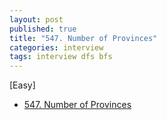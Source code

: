 ```yaml
---
layout: post
published: true
title: "547. Number of Provinces"
categories: interview
tags: interview dfs bfs
---
```


[Easy]

- [547. Number of Provinces](https://leetcode.com/problems/number-of-provinces/)

<script src="https://gist.github.com/yeopoong/a8c885af098d25184c278c90854a6b31.js"></script>